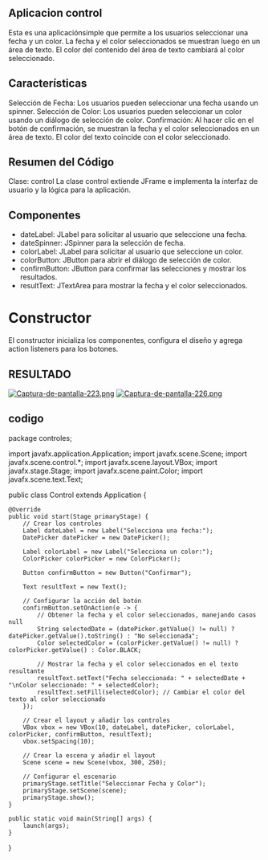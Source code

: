 ## Aplicacion control

Esta es una aplicaciónsimple que permite a los usuarios seleccionar una fecha y un color. La fecha y el color seleccionados se muestran luego en un área de texto. El color del contenido del área de texto cambiará al color seleccionado.

## Características

Selección de Fecha: Los usuarios pueden seleccionar una fecha usando un spinner.
Selección de Color: Los usuarios pueden seleccionar un color usando un diálogo de selección de color.
Confirmación: Al hacer clic en el botón de confirmación, se muestran la fecha y el color seleccionados en un área de texto. El color del texto coincide con el color seleccionado.

## Resumen del Código

Clase: control
La clase control extiende JFrame e implementa la interfaz de usuario y la lógica para la aplicación.

## Componentes

- dateLabel: JLabel para solicitar al usuario que seleccione una fecha.
- dateSpinner: JSpinner para la selección de fecha.
- colorLabel: JLabel para solicitar al usuario que seleccione un color.
- colorButton: JButton para abrir el diálogo de selección de color.
- confirmButton: JButton para confirmar las selecciones y mostrar los resultados.
- resultText: JTextArea para mostrar la fecha y el color seleccionados.

# Constructor

El constructor inicializa los componentes, configura el diseño y agrega action listeners para los botones.


## RESULTADO

[![Captura-de-pantalla-223.png](https://i.postimg.cc/wBSSNtP7/Captura-de-pantalla-223.png)](https://postimg.cc/2q7cR5CD)
[![Captura-de-pantalla-226.png](https://i.postimg.cc/6qhSFMQv/Captura-de-pantalla-226.png)](https://postimg.cc/1VfJqcwm)

## codigo
package controles;

import javafx.application.Application;
import javafx.scene.Scene;
import javafx.scene.control.*;
import javafx.scene.layout.VBox;
import javafx.stage.Stage;
import javafx.scene.paint.Color;
import javafx.scene.text.Text;

public class Control extends Application {

    @Override
    public void start(Stage primaryStage) {
        // Crear los controles
        Label dateLabel = new Label("Selecciona una fecha:");
        DatePicker datePicker = new DatePicker();
        
        Label colorLabel = new Label("Selecciona un color:");
        ColorPicker colorPicker = new ColorPicker();
        
        Button confirmButton = new Button("Confirmar");
        
        Text resultText = new Text();
        
        // Configurar la acción del botón
        confirmButton.setOnAction(e -> {
            // Obtener la fecha y el color seleccionados, manejando casos null
            String selectedDate = (datePicker.getValue() != null) ? datePicker.getValue().toString() : "No seleccionada";
            Color selectedColor = (colorPicker.getValue() != null) ? colorPicker.getValue() : Color.BLACK;
            
            // Mostrar la fecha y el color seleccionados en el texto resultante
            resultText.setText("Fecha seleccionada: " + selectedDate + "\nColor seleccionado: " + selectedColor);
            resultText.setFill(selectedColor); // Cambiar el color del texto al color seleccionado
        });
        
        // Crear el layout y añadir los controles
        VBox vbox = new VBox(10, dateLabel, datePicker, colorLabel, colorPicker, confirmButton, resultText);
        vbox.setSpacing(10);
        
        // Crear la escena y añadir el layout
        Scene scene = new Scene(vbox, 300, 250);
        
        // Configurar el escenario
        primaryStage.setTitle("Seleccionar Fecha y Color");
        primaryStage.setScene(scene);
        primaryStage.show();
    }

    public static void main(String[] args) {
        launch(args);
    }
}
